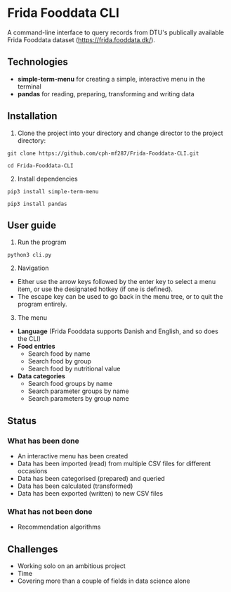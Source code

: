 # Frida Fooddata CLI

A command-line interface to query records from DTU's publically available Frida Fooddata dataset (https://frida.fooddata.dk/).

## Technologies

- **simple-term-menu** for creating a simple, interactive menu in the terminal
- **pandas** for reading, preparing, transforming and writing data

## Installation

1. Clone the project into your directory and change director to the project directory:

```
git clone https://github.com/cph-mf287/Frida-Fooddata-CLI.git
```
```
cd Frida-Fooddata-CLI
```

2. Install dependencies

```
pip3 install simple-term-menu
```
```
pip3 install pandas
```

## User guide

1. Run the program

```
python3 cli.py
```

2. Navigation

- Either use the arrow keys followed by the enter key to select a menu item, or use the designated hotkey (if one is defined).
- The escape key can be used to go back in the menu tree, or to quit the program entirely.

3. The menu

- **Language** (Frida Fooddata supports Danish and English, and so does the CLI)
- **Food entries**
  - Search food by name
  - Search food by group
  - Search food by nutritional value
- **Data categories**
  - Search food groups by name
  - Search parameter groups by name
  - Search parameters by group name

## Status

### What has been done

- An interactive menu has been created
- Data has been imported (read) from multiple CSV files for different occasions
- Data has been categorised (prepared) and queried
- Data has been calculated (transformed)
- Data has been exported (written) to new CSV files

### What has not been done

- Recommendation algorithms

## Challenges

- Working solo on an ambitious project
- Time
- Covering more than a couple of fields in data science alone
